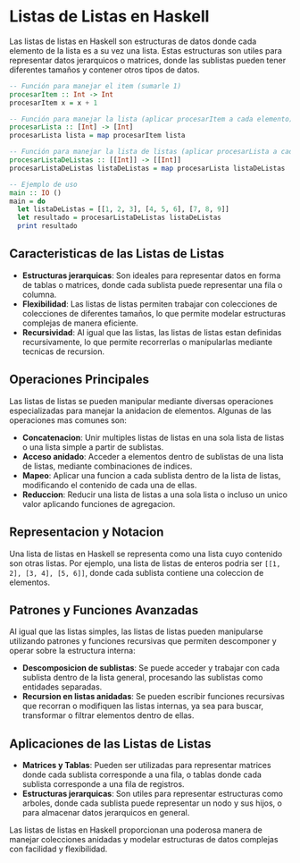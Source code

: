 # Listas de Listas en Haskell

Las listas de listas en Haskell son estructuras de datos donde cada elemento de la lista es a su vez una lista. Estas estructuras son utiles para representar datos jerarquicos o matrices, donde las sublistas pueden tener diferentes tamaños y contener otros tipos de datos.

```haskell
-- Función para manejar el item (sumarle 1)
procesarItem :: Int -> Int
procesarItem x = x + 1

-- Función para manejar la lista (aplicar procesarItem a cada elemento)
procesarLista :: [Int] -> [Int]
procesarLista lista = map procesarItem lista

-- Función para manejar la lista de listas (aplicar procesarLista a cada sublista)
procesarListaDeListas :: [[Int]] -> [[Int]]
procesarListaDeListas listaDeListas = map procesarLista listaDeListas

-- Ejemplo de uso
main :: IO ()
main = do
  let listaDeListas = [[1, 2, 3], [4, 5, 6], [7, 8, 9]]
  let resultado = procesarListaDeListas listaDeListas
  print resultado
```

## Caracteristicas de las Listas de Listas

- **Estructuras jerarquicas**: Son ideales para representar datos en forma de tablas o matrices, donde cada sublista puede representar una fila o columna.
- **Flexibilidad**: Las listas de listas permiten trabajar con colecciones de colecciones de diferentes tamaños, lo que permite modelar estructuras complejas de manera eficiente.
- **Recursividad**: Al igual que las listas, las listas de listas estan definidas recursivamente, lo que permite recorrerlas o manipularlas mediante tecnicas de recursion.

## Operaciones Principales

Las listas de listas se pueden manipular mediante diversas operaciones especializadas para manejar la anidacion de elementos. Algunas de las operaciones mas comunes son:

- **Concatenacion**: Unir multiples listas de listas en una sola lista de listas o una lista simple a partir de sublistas.
- **Acceso anidado**: Acceder a elementos dentro de sublistas de una lista de listas, mediante combinaciones de indices.
- **Mapeo**: Aplicar una funcion a cada sublista dentro de la lista de listas, modificando el contenido de cada una de ellas.
- **Reduccion**: Reducir una lista de listas a una sola lista o incluso un unico valor aplicando funciones de agregacion.

## Representacion y Notacion

Una lista de listas en Haskell se representa como una lista cuyo contenido son otras listas. Por ejemplo, una lista de listas de enteros podria ser `[[1, 2], [3, 4], [5, 6]]`, donde cada sublista contiene una coleccion de elementos.

## Patrones y Funciones Avanzadas

Al igual que las listas simples, las listas de listas pueden manipularse utilizando patrones y funciones recursivas que permiten descomponer y operar sobre la estructura interna:

- **Descomposicion de sublistas**: Se puede acceder y trabajar con cada sublista dentro de la lista general, procesando las sublistas como entidades separadas.
- **Recursion en listas anidadas**: Se pueden escribir funciones recursivas que recorran o modifiquen las listas internas, ya sea para buscar, transformar o filtrar elementos dentro de ellas.

## Aplicaciones de las Listas de Listas

- **Matrices y Tablas**: Pueden ser utilizadas para representar matrices donde cada sublista corresponde a una fila, o tablas donde cada sublista corresponde a una fila de registros.
- **Estructuras jerarquicas**: Son utiles para representar estructuras como arboles, donde cada sublista puede representar un nodo y sus hijos, o para almacenar datos jerarquicos en general.

Las listas de listas en Haskell proporcionan una poderosa manera de manejar colecciones anidadas y modelar estructuras de datos complejas con facilidad y flexibilidad.
